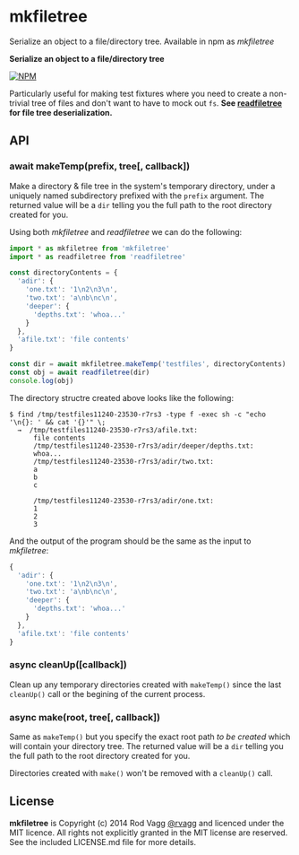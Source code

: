 # mkfiletree

Serialize an object to a file/directory tree. Available in npm as *mkfiletree*

**Serialize an object to a file/directory tree**

[![NPM](https://nodei.co/npm/mkfiletree.svg)](https://nodei.co/npm/mkfiletree/)

Particularly useful for making test fixtures where you need to create a non-trivial tree of files and don't want to have to mock out `fs`. **See [readfiletree](https://github.com/rvagg/node-readfiletree) for file tree deserialization.**

## API

### await makeTemp(prefix, tree[, callback])

Make a directory & file tree in the system's temporary directory, under a uniquely named subdirectory prefixed with the `prefix` argument. The returned value will be a `dir` telling you the full path to the root directory created for you.

Using both *mkfiletree* and *readfiletree* we can do the following:

```js
import * as mkfiletree from 'mkfiletree'
import * as readfiletree from 'readfiletree'

const directoryContents = {
  'adir': {
    'one.txt': '1\n2\n3\n',
    'two.txt': 'a\nb\nc\n',
    'deeper': {
      'depths.txt': 'whoa...'
    }
  },
  'afile.txt': 'file contents'
}

const dir = await mkfiletree.makeTemp('testfiles', directoryContents)
const obj = await readfiletree(dir)
console.log(obj)
```

The directory structre created above looks like the following:

```
$ find /tmp/testfiles11240-23530-r7rs3 -type f -exec sh -c "echo '\n{}: ' && cat '{}'" \;
  →  /tmp/testfiles11240-23530-r7rs3/afile.txt: 
      file contents
      /tmp/testfiles11240-23530-r7rs3/adir/deeper/depths.txt: 
      whoa...
      /tmp/testfiles11240-23530-r7rs3/adir/two.txt: 
      a
      b
      c

      /tmp/testfiles11240-23530-r7rs3/adir/one.txt: 
      1
      2
      3

```

And the output of the program should be the same as the input to *mkfiletree*:

```js
{
  'adir': {
    'one.txt': '1\n2\n3\n',
    'two.txt': 'a\nb\nc\n',
    'deeper': {
      'depths.txt': 'whoa...'
    }
  },
  'afile.txt': 'file contents'
}
```

### async cleanUp([callback])

Clean up any temporary directories created with `makeTemp()` since the last `cleanUp()` call or the begining of the current process.

### async make(root, tree[, callback])

Same as `makeTemp()` but you specify the exact root path *to be created* which will contain your directory tree. The returned value will be a `dir` telling you the full path to the root directory created for you.

Directories created with `make()` won't be removed with a `cleanUp()` call.

## License

**mkfiletree** is Copyright (c) 2014 Rod Vagg [@rvagg](https://twitter.com/rvagg) and licenced under the MIT licence. All rights not explicitly granted in the MIT license are reserved. See the included LICENSE.md file for more details.
